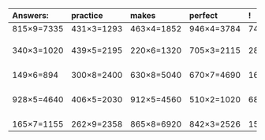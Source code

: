| Answers: | practice | makes | perfect | ! |
| :--- | :--- | :--- | :--- | :--- |
| 815×9=7335 | 431×3=1293 | 463×4=1852 | 946×4=3784 | 743×5=3715 | 
|   |   |   |   |   | 
|   |   |   |   |   | 
|   |   |   |   |   | 
| 340×3=1020 | 439×5=2195 | 220×6=1320 | 705×3=2115 | 288×3=864 | 
|   |   |   |   |   | 
|   |   |   |   |   | 
|   |   |   |   |   | 
|   |   |   |   |   | 
| 149×6=894 | 300×8=2400 | 630×8=5040 | 670×7=4690 | 165×9=1485 | 
|   |   |   |   |   | 
|   |   |   |   |   | 
|   |   |   |   |   | 
|   |   |   |   |   | 
| 928×5=4640 | 406×5=2030 | 912×5=4560 | 510×2=1020 | 685×8=5480 | 
|   |   |   |   |   | 
|   |   |   |   |   | 
|   |   |   |   |   | 
|   |   |   |   |   | 
| 165×7=1155 | 262×9=2358 | 865×8=6920 | 842×3=2526 | 152×3=456 | 
